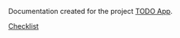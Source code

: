Documentation created for the project [TODO App](https://github.com/un1corny/react-todo-app).

[Checklist](https://docs.google.com/spreadsheets/d/1lh-gD6vR7sPBWwC5Zm6VfaL1sxdet3AdIif0JWt5qRY/edit?usp=sharing)
